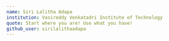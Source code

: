 ```yaml
---
name: Siri Lalitha Adapa
institution: Vasireddy Venkatadri Institute of Technology 
quote: Start where you are! Use what you have!
github_user: sirilalithaadapa
---
```

